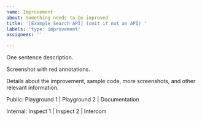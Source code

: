 ```yaml
---
name: Improvement
about: Something needs to be improved
title: '[Example Search API] (omit if not an API) '
labels: 'type: improvement'
assignees: ''

---
```


One sentence description.

Screenshot with red annotations.

Details about the improvement, sample code, more screenshots, and other relevant information.

Public: Playground 1 | Playground 2 | Documentation

Internal: Inspect 1 | Inspect 2 | Intercom